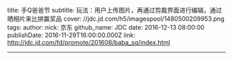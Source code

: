 title:  手Q爸爸节
subtitle: 玩法：用户上传图片，再通过剪裁界面进行编辑，通过晒相片来比拼赢奖品
cover: //jdc.jd.com/h5/imagespool/1480500209953.png
tags:
author:
  nick: 京东
  github_name: JDC
date: 2016-12-13 08:00:00
publishDate: 2016-11-29T16:00:00.000Z
link: http://jdc.jd.com/fd/promote/201608/baba_sq/index.html

---